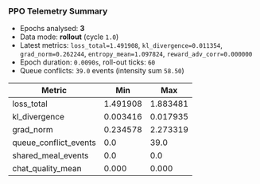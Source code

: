 ### PPO Telemetry Summary

- Epochs analysed: **3**
- Data mode: **rollout** (cycle `1.0`)
- Latest metrics: `loss_total=1.491908`, `kl_divergence=0.011354`, `grad_norm=0.262244`, `entropy_mean=1.097824`, `reward_adv_corr=0.000000`
- Epoch duration: `0.0090s`, roll-out ticks: `60`
- Queue conflicts: `39.0` events (intensity sum `58.50`)

| Metric | Min | Max |
| --- | --- | --- |
| loss_total | 1.491908 | 1.883481 |
| kl_divergence | 0.003416 | 0.017935 |
| grad_norm | 0.234578 | 2.273319 |
| queue_conflict_events | 0.0 | 39.0 |
| shared_meal_events | 0.0 | 0.0 |
| chat_quality_mean | 0.000 | 0.000 |
